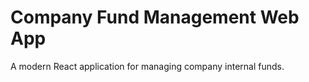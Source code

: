 ﻿# Company Fund Management Web App

A modern React application for managing company internal funds.
